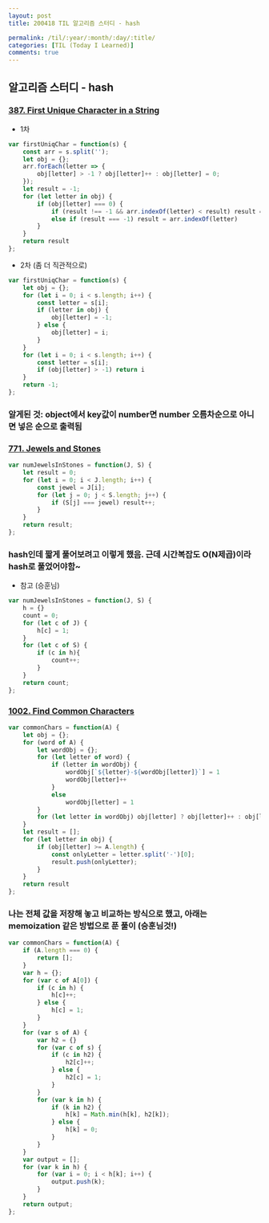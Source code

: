 ```yaml
---
layout: post
title: 200418 TIL 알고리즘 스터디 - hash

permalink: /til/:year/:month/:day/:title/
categories: [TIL (Today I Learned)]
comments: true
---
```


## 알고리즘 스터디 - hash

### [387. First Unique Character in a String](https://leetcode.com/problems/first-unique-character-in-a-string/)

- 1차

```js
var firstUniqChar = function(s) {
    const arr = s.split('');
    let obj = {};
    arr.forEach(letter => {
        obj[letter] > -1 ? obj[letter]++ : obj[letter] = 0;
    });
    let result = -1;
    for (let letter in obj) {
        if (obj[letter] === 0) {
            if (result !== -1 && arr.indexOf(letter) < result) result = arr.indexOf(letter)
            else if (result === -1) result = arr.indexOf(letter)
        }
    }
    return result
};
```

- 2차 (좀 더 직관적으로)

```js
var firstUniqChar = function(s) {
    let obj = {};
    for (let i = 0; i < s.length; i++) {
        const letter = s[i];
        if (letter in obj) {
            obj[letter] = -1;
        } else {
            obj[letter] = i;
        }
    }
    for (let i = 0; i < s.length; i++) {
        const letter = s[i];
        if (obj[letter] > -1) return i
    }
    return -1;
};
```


### 알게된 것: object에서 key값이 number면 number 오름차순으로 아니면 넣은 순으로 출력됨 


### [771. Jewels and Stones](https://leetcode.com/problems/jewels-and-stones/)


```js
var numJewelsInStones = function(J, S) {
    let result = 0;
    for (let i = 0; i < J.length; i++) {
        const jewel = J[i];
        for (let j = 0; j < S.length; j++) {
            if (S[j] === jewel) result++;
        }
    }
    return result;
};
```

### hash인데 짧게 풀어보려고 이렇게 했음. 근데 시간복잡도 O(N제곱)이라 hash로 풀었어야함~


- 참고 (승훈님)
```js
var numJewelsInStones = function(J, S) {
    h = {}
    count = 0;
    for (let c of J) {
        h[c] = 1;
    }
    for (let c of S) {
        if (c in h){
            count++;
        }
    }
    return count;
};
```

### [1002. Find Common Characters](https://leetcode.com/problems/find-common-characters/)

```js
var commonChars = function(A) {
    let obj = {};
    for (word of A) {
        let wordObj = {};
        for (let letter of word) {
            if (letter in wordObj) {
                wordObj[`${letter}-${wordObj[letter]}`] = 1
                wordObj[letter]++
            }
            else
                wordObj[letter] = 1
        }
        for (let letter in wordObj) obj[letter] ? obj[letter]++ : obj[letter] = 1;
    }
    let result = [];
    for (let letter in obj) {
        if (obj[letter] >= A.length) {
            const onlyLetter = letter.split('-')[0];
            result.push(onlyLetter);
        }
    }
    return result
};
```

### 나는 전체 값을 저장해 놓고 비교하는 방식으로 했고, 아래는 memoization 같은 방법으로 푼 풀이 (승훈님것!)

```js
var commonChars = function(A) {
    if (A.length === 0) {
        return [];
    }
    var h = {};
    for (var c of A[0]) {
        if (c in h) {
            h[c]++;
        } else {
            h[c] = 1;
        }
    }
    for (var s of A) {
        var h2 = {}
        for (var c of s) {
            if (c in h2) {
                h2[c]++;
            } else {
                h2[c] = 1;
            }
        }
        for (var k in h) {
            if (k in h2) {
                h[k] = Math.min(h[k], h2[k]);
            } else {
                h[k] = 0;
            }
        }
    }
    var output = [];
    for (var k in h) {
        for (var i = 0; i < h[k]; i++) {
            output.push(k);
        }
    }
    return output;
};
```

